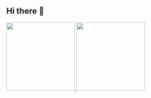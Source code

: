 ## Hi there 👋

<!--
**May-anne/May-anne** is a ✨ _special_ ✨ repository because its `README.md` (this file) appears on your GitHub profile.

Here are some ideas to get you started:

- 🔭 I’m currently working on ...
- 🌱 I’m currently learning ...
- 👯 I’m looking to collaborate on ...
- 🤔 I’m looking for help with ...
- 💬 Ask me about ...
- 📫 How to reach me: ...
- 😄 Pronouns: ...
- ⚡ Fun fact: ...
-->

<div>
<a href="https://github.com/May-anne">
<img loading="lazy" height="180em" src="https://github-readme-stats.vercel.app/api/top-langs/?username=May-anne&layout=compact&langs_count=7&theme=tokyonight"/>
<img loading="lazy" height="180em" src="https://github-readme-stats.vercel.app/api?username=May-anne&show_icons=true&theme=tokyonight&include_all_commits=true&count_private=true"/>
</div>
